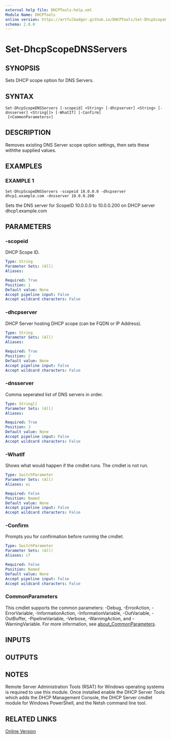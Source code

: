 ```yaml
---
external help file: DHCPTools-help.xml
Module Name: DHCPTools
online version: https://artfulbodger.github.io/DHCPTools/Set-DhcpScopeDNSServers/
schema: 2.0.0
---
```


# Set-DhcpScopeDNSServers

## SYNOPSIS
Sets DHCP scope option for DNS Servers.

## SYNTAX

```
Set-DhcpScopeDNSServers [-scopeid] <String> [-dhcpserver] <String> [-dnsserver] <String[]> [-WhatIf] [-Confirm]
 [<CommonParameters>]
```

## DESCRIPTION
Removes existing DNS Server scope option settings, then sets these withthe supplied values.

## EXAMPLES

### EXAMPLE 1
```
Set-DhcpScopeDNSServers -scopeid 10.0.0.0 -dhcpserver dhcp1.example.com -dnsserver 10.0.0.200
```

Sets the DNS server for ScopeID 10.0.0.0 to 10.0.0.200 on DHCP server dhcp1.example.com

## PARAMETERS

### -scopeid
DHCP Scope ID.

```yaml
Type: String
Parameter Sets: (All)
Aliases:

Required: True
Position: 1
Default value: None
Accept pipeline input: False
Accept wildcard characters: False
```

### -dhcpserver
DHCP Server hosting DHCP scope (can be FQDN or IP Address).

```yaml
Type: String
Parameter Sets: (All)
Aliases:

Required: True
Position: 2
Default value: None
Accept pipeline input: False
Accept wildcard characters: False
```

### -dnsserver
Comma seperated list of DNS servers in order.

```yaml
Type: String[]
Parameter Sets: (All)
Aliases:

Required: True
Position: 3
Default value: None
Accept pipeline input: False
Accept wildcard characters: False
```

### -WhatIf
Shows what would happen if the cmdlet runs.
The cmdlet is not run.

```yaml
Type: SwitchParameter
Parameter Sets: (All)
Aliases: wi

Required: False
Position: Named
Default value: None
Accept pipeline input: False
Accept wildcard characters: False
```

### -Confirm
Prompts you for confirmation before running the cmdlet.

```yaml
Type: SwitchParameter
Parameter Sets: (All)
Aliases: cf

Required: False
Position: Named
Default value: None
Accept pipeline input: False
Accept wildcard characters: False
```

### CommonParameters
This cmdlet supports the common parameters: -Debug, -ErrorAction, -ErrorVariable, -InformationAction, -InformationVariable, -OutVariable, -OutBuffer, -PipelineVariable, -Verbose, -WarningAction, and -WarningVariable. For more information, see [about_CommonParameters](http://go.microsoft.com/fwlink/?LinkID=113216).

## INPUTS

## OUTPUTS

## NOTES
Remote Server Administration Tools (RSAT) for Windows operating systems is required to use this module.
  Once installed enable the DHCP Server Tools which adds the DHCP Management Console, the DHCP Server cmdlet module for Windows PowerShell, and the Netsh command line tool.

## RELATED LINKS

[Online Version](https://artfulbodger.github.io/DHCPTools/Set-DhcpScopeDNSServers)

